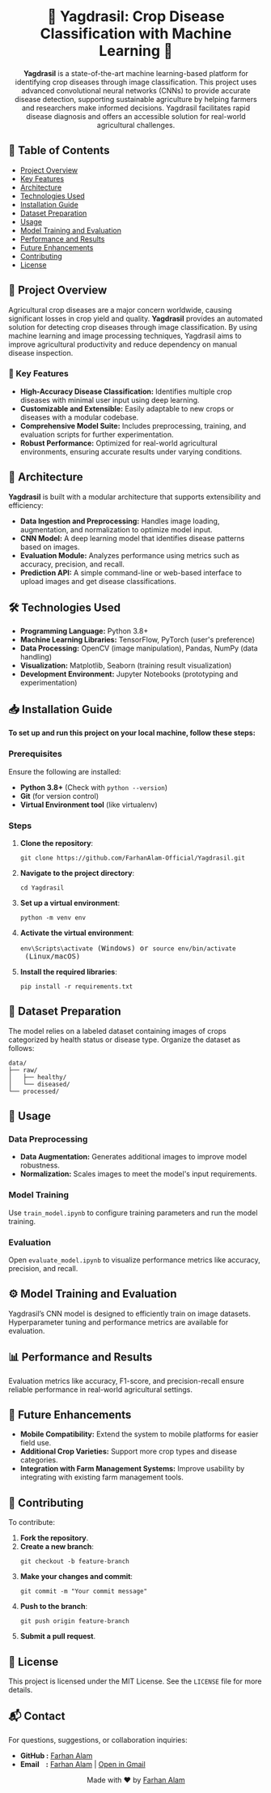 <h1 align="center">🌱 Yagdrasil: Crop Disease Classification with Machine Learning 🌱</h1>

<p align="center">
  <strong>Yagdrasil</strong> is a state-of-the-art machine learning-based platform for identifying crop diseases through image classification. This project uses advanced convolutional neural networks (CNNs) to provide accurate disease detection, supporting sustainable agriculture by helping farmers and researchers make informed decisions. Yagdrasil facilitates rapid disease diagnosis and offers an accessible solution for real-world agricultural challenges.
</p>

<h2>📑 Table of Contents</h2>
<ul>
    <li><a href="#project-overview">Project Overview</a></li>
    <li><a href="#key-features">Key Features</a></li>
    <li><a href="#architecture">Architecture</a></li>
    <li><a href="#technologies-used">Technologies Used</a></li>
    <li><a href="#installation-guide">Installation Guide</a></li>
    <li><a href="#dataset-preparation">Dataset Preparation</a></li>
    <li><a href="#usage">Usage</a></li>
    <li><a href="#model-training-and-evaluation">Model Training and Evaluation</a></li>
    <li><a href="#performance-and-results">Performance and Results</a></li>
    <li><a href="#future-enhancements">Future Enhancements</a></li>
    <li><a href="#contributing">Contributing</a></li>
    <li><a href="#license">License</a></li>
</ul>

<h2 id="project-overview">📝 Project Overview</h2>

<p>Agricultural crop diseases are a major concern worldwide, causing significant losses in crop yield and quality. <strong>Yagdrasil</strong> provides an automated solution for detecting crop diseases through image classification. By using machine learning and image processing techniques, Yagdrasil aims to improve agricultural productivity and reduce dependency on manual disease inspection.</p>

<h3 id="key-features">🌟 Key Features</h3>
<ul>
    <li><strong>High-Accuracy Disease Classification:</strong> Identifies multiple crop diseases with minimal user input using deep learning.</li>
    <li><strong>Customizable and Extensible:</strong> Easily adaptable to new crops or diseases with a modular codebase.</li>
    <li><strong>Comprehensive Model Suite:</strong> Includes preprocessing, training, and evaluation scripts for further experimentation.</li>
    <li><strong>Robust Performance:</strong> Optimized for real-world agricultural environments, ensuring accurate results under varying conditions.</li>
</ul>

<h2 id="architecture">🧩 Architecture</h2>

<p><strong>Yagdrasil</strong> is built with a modular architecture that supports extensibility and efficiency:</p>
<ul>
    <li><strong>Data Ingestion and Preprocessing:</strong> Handles image loading, augmentation, and normalization to optimize model input.</li>
    <li><strong>CNN Model:</strong> A deep learning model that identifies disease patterns based on images.</li>
    <li><strong>Evaluation Module:</strong> Analyzes performance using metrics such as accuracy, precision, and recall.</li>
    <li><strong>Prediction API:</strong> A simple command-line or web-based interface to upload images and get disease classifications.</li>
</ul>

<h2 id="technologies-used">🛠️ Technologies Used</h2>

<ul>
    <li><strong>Programming Language:</strong> Python 3.8+</li>
    <li><strong>Machine Learning Libraries:</strong> TensorFlow, PyTorch (user's preference)</li>
    <li><strong>Data Processing:</strong> OpenCV (image manipulation), Pandas, NumPy (data handling)</li>
    <li><strong>Visualization:</strong> Matplotlib, Seaborn (training result visualization)</li>
    <li><strong>Development Environment:</strong> Jupyter Notebooks (prototyping and experimentation)</li>
</ul>

<h2 id="installation-guide">📥 Installation Guide</h2>

<p><strong>To set up and run this project on your local machine, follow these steps:</strong></p>

<h3>Prerequisites</h3>
<p>Ensure the following are installed:</p>
<ul>
    <li><strong>Python 3.8+</strong> (Check with <code>python --version</code>)</li>
    <li><strong>Git</strong> (for version control)</li>
    <li><strong>Virtual Environment tool</strong> (like virtualenv)</li>
</ul>

<h3>Steps</h3>
<ol>
    <li><strong>Clone the repository</strong>:
        <pre><code>git clone https://github.com/FarhanAlam-Official/Yagdrasil.git</code></pre>
    </li>
    <li><strong>Navigate to the project directory</strong>:
        <pre><code>cd Yagdrasil</code></pre>
    </li>
    <li><strong>Set up a virtual environment</strong>:
        <pre><code>python -m venv env</code></pre>
    </li>
    <li><strong>Activate the virtual environment</strong>:
        <pre><code>env\Scripts\activate</code> (Windows) or <code>source env/bin/activate</code> (Linux/macOS)</pre>
    </li>
    <li><strong>Install the required libraries</strong>:
        <pre><code>pip install -r requirements.txt</code></pre>
    </li>
</ol>

<h2 id="dataset-preparation">📂 Dataset Preparation</h2>

<p>The model relies on a labeled dataset containing images of crops categorized by health status or disease type. Organize the dataset as follows:</p>
<pre><code>data/
├── raw/
│   ├── healthy/
│   └── diseased/
└── processed/
</code></pre>

<h2 id="usage">🔧 Usage</h2>

<h3>Data Preprocessing</h3>
<ul>
    <li><strong>Data Augmentation:</strong> Generates additional images to improve model robustness.</li>
    <li><strong>Normalization:</strong> Scales images to meet the model's input requirements.</li>
</ul>

<h3>Model Training</h3>
<p>Use <code>train_model.ipynb</code> to configure training parameters and run the model training.</p>

<h3>Evaluation</h3>
<p>Open <code>evaluate_model.ipynb</code> to visualize performance metrics like accuracy, precision, and recall.</p>

<h2 id="model-training-and-evaluation">⚙️ Model Training and Evaluation</h2>

<p>Yagdrasil’s CNN model is designed to efficiently train on image datasets. Hyperparameter tuning and performance metrics are available for evaluation.</p>

<h2 id="performance-and-results">📊 Performance and Results</h2>

<p>Evaluation metrics like accuracy, F1-score, and precision-recall ensure reliable performance in real-world agricultural settings.</p>

<h2 id="future-enhancements">🔮 Future Enhancements</h2>

<ul>
    <li><strong>Mobile Compatibility:</strong> Extend the system to mobile platforms for easier field use.</li>
    <li><strong>Additional Crop Varieties:</strong> Support more crop types and disease categories.</li>
    <li><strong>Integration with Farm Management Systems:</strong> Improve usability by integrating with existing farm management tools.</li>
</ul>

<h2 id="contributing">🤝 Contributing</h2>

<p>To contribute:</p>
<ol>
    <li><strong>Fork the repository</strong>.</li>
    <li><strong>Create a new branch</strong>: <pre><code>git checkout -b feature-branch</code></pre></li>
    <li><strong>Make your changes and commit</strong>: <pre><code>git commit -m "Your commit message"</code></pre></li>
    <li><strong>Push to the branch</strong>: <pre><code>git push origin feature-branch</code></pre></li>
    <li><strong>Submit a pull request</strong>.</li>
</ol>

<h2 id="license">📜 License</h2>

<p>This project is licensed under the MIT License. See the <code>LICENSE</code> file for more details.</p>

<h2 id="contact">📬 Contact</h2>
<p>For questions, suggestions, or collaboration inquiries:</p>
<ul>
    <li><strong>GitHub :</strong> <a href="https://github.com/FarhanAlam-Official" target="_blank">Farhan Alam</a></li>
    <li><strong>Email &nbsp; &nbsp;:</strong> <a href="mailto:thefarhanalam01@gmail.com">Farhan Alam</a> | <a href="https://mail.google.com/mail/?view=cm&fs=1&to=thefarhanalam01@gmail.com" target="_blank">Open in Gmail</a></li>
</ul>

<p align="center">Made with ❤️ by <a href="https://github.com/FarhanAlam-Official">Farhan Alam</a></p>
